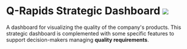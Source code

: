 # Q-Rapids Strategic Dashboard ![](https://img.shields.io/badge/License-Apache2.0-blue.svg)

A dashboard for visualizing the quality of the company's products. This strategic dashboard is complemented with some specific features to support decision-makers managing **quality requirements**.
